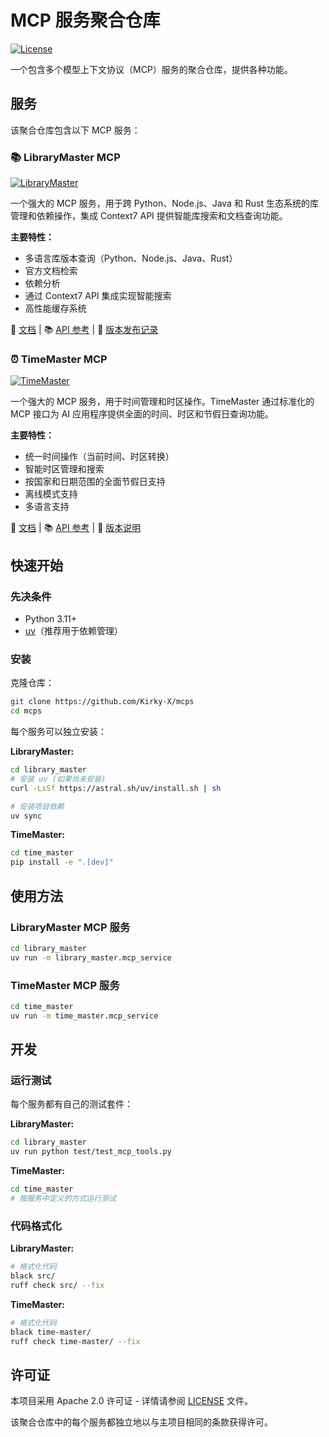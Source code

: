 # MCP 服务聚合仓库

[![License](https://img.shields.io/badge/license-Apache%202.0-blue.svg)](LICENSE)

一个包含多个模型上下文协议（MCP）服务的聚合仓库，提供各种功能。

## 服务

该聚合仓库包含以下 MCP 服务：

### 📚 LibraryMaster MCP
[![LibraryMaster](https://img.shields.io/badge/Library-Master-blue)](library_master/README_ZH.md)

一个强大的 MCP 服务，用于跨 Python、Node.js、Java 和 Rust 生态系统的库管理和依赖操作，集成 Context7 API 提供智能库搜索和文档查询功能。

**主要特性：**
- 多语言库版本查询（Python、Node.js、Java、Rust）
- 官方文档检索
- 依赖分析
- 通过 Context7 API 集成实现智能搜索
- 高性能缓存系统

📖 [文档](library_master/README_ZH.md) | 📚 [API 参考](library_master/API_REFERENCE.md) | 📝 [版本发布记录](library_master/Release.md)

### ⏰ TimeMaster MCP
[![TimeMaster](https://img.shields.io/badge/Time-Master-green)](time_master/README_ZH.md)

一个强大的 MCP 服务，用于时间管理和时区操作。TimeMaster 通过标准化的 MCP 接口为 AI 应用程序提供全面的时间、时区和节假日查询功能。

**主要特性：**
- 统一时间操作（当前时间、时区转换）
- 智能时区管理和搜索
- 按国家和日期范围的全面节假日支持
- 离线模式支持
- 多语言支持

📖 [文档](time_master/README_ZH.md) | 📚 [API 参考](time_master/API_REFERENCE.md) | 📝 [版本说明](time_master/RELEASE_NOTES.md)

## 快速开始

### 先决条件

- Python 3.11+
- [uv](https://docs.astral.sh/uv/)（推荐用于依赖管理）

### 安装

克隆仓库：
```bash
git clone https://github.com/Kirky-X/mcps
cd mcps
```

每个服务可以独立安装：

**LibraryMaster:**
```bash
cd library_master
# 安装 uv (如果尚未安装)
curl -LsSf https://astral.sh/uv/install.sh | sh

# 安装项目依赖
uv sync
```

**TimeMaster:**
```bash
cd time_master
pip install -e ".[dev]"
```

## 使用方法

### LibraryMaster MCP 服务
```bash
cd library_master
uv run -m library_master.mcp_service
```

### TimeMaster MCP 服务
```bash
cd time_master
uv run -m time_master.mcp_service
```

## 开发

### 运行测试

每个服务都有自己的测试套件：

**LibraryMaster:**
```bash
cd library_master
uv run python test/test_mcp_tools.py
```

**TimeMaster:**
```bash
cd time_master
# 按服务中定义的方式运行测试
```

### 代码格式化

**LibraryMaster:**
```bash
# 格式化代码
black src/
ruff check src/ --fix
```

**TimeMaster:**
```bash
# 格式化代码
black time-master/
ruff check time-master/ --fix
```

## 许可证

本项目采用 Apache 2.0 许可证 - 详情请参阅 [LICENSE](LICENSE) 文件。

该聚合仓库中的每个服务都独立地以与主项目相同的条款获得许可。
